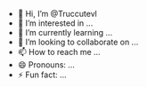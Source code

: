 - 👋 Hi, I’m @Truccutevl
- 👀 I’m interested in ...
- 🌱 I’m currently learning ...
- 💞️ I’m looking to collaborate on ...
- 📫 How to reach me ...
- 😄 Pronouns: ...
- ⚡ Fun fact: ...

<!---
Truccutevl/Truccutevl is a ✨ special ✨ repository because its `README.md` (this file) appears on your GitHub profile.
You can click the Preview link to take a look at your changes.
--->
